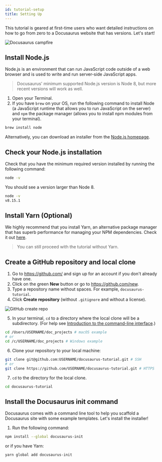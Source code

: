 ```yaml
---
id: tutorial-setup
title: Setting Up
---
```


This tutorial is geared at first-time users who want detailed instructions on how to go from zero to a Docusaurus website that has versions. Let's start!

<img alt="Docusaurus campfire" src="/img/undraw_docusaurus_mountain.svg" class="docImage"/>

## Install Node.js

Node.js is an environment that can run JavaScript code outside of a web browser and is used to write and run server-side JavaScript apps.

> Docusaurus' minimum supported Node.js version is Node 8, but more recent versions will work as well.

1. Open your Terminal.
1. If you have `brew` on your OS, run the following command to install Node (a JavaScript runtime that allows you to run JavaScript on the server) and `npm` the package manager (allows you to install npm modules from your terminal).

```sh
brew install node
```

Alternatively, you can download an installer from the [Node.js homepage](https://nodejs.org/en/).

## Check your Node.js installation

Check that you have the minimum required version installed by running the following command:

```sh
node -v
```

You should see a version larger than Node 8.

```sh
node -v
v8.15.1
```

## Install Yarn (Optional)

We highly recommend that you install Yarn, an alternative package manager that has superb performance for managing your NPM dependencies. Check it out [here](https://yarnpkg.com/en/docs/install).

> You can still proceed with the tutorial without Yarn.

## Create a GitHub repository and local clone

1. Go to https://github.com/ and sign up for an account if you don't already have one.
1. Click on the green **New** button or go to https://github.com/new.
1. Type a repository name without spaces. For example, `docusaurus-tutorial`.
1. Click **Create repository** (without `.gitignore` and without a license).

<img alt="GitHub create repo" src="/img/tutorial-git-clone.png" class="docImage"/>

5. In your terminal, `cd` to a directory where the local clone will be a subdirectory. (For help see [Introduction to the command-line interface](https://tutorial.djangogirls.org/en/intro_to_command_line/).) 

```sh
cd /Users/USERNAME/doc_projects # macOS example
# or
cd /c/USERNAME/doc_projects # Windows example
```

6. Clone your repository to your local machine:

```sh
git clone git@github.com:USERNAME/docusaurus-tutorial.git # SSH
# or
git clone https://github.com/USERNAME/docusaurus-tutorial.git # HTTPS
```

7. `cd` to the directory for the local clone.

```sh
cd docusaurus-tutorial
```

## Install the Docusaurus init command

Docusaurus comes with a command line tool to help you scaffold a Docusaurus site with some example templates. Let's install the installer!

1. Run the following command:

```sh
npm install --global docusaurus-init
```

or if you have Yarn:

```sh
yarn global add docusaurus-init
```
